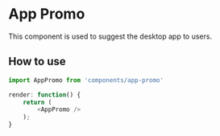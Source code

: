 # App Promo

This component is used to suggest the desktop app to users.

## How to use

```js
import AppPromo from 'components/app-promo'

render: function() {
	return (
		<AppPromo />
	);
}
```
